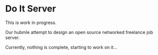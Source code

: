 # Do It Server

This is work in progress.

Our hubmle attempt to design an open source networked
freelance job server.

Currently, nothing is complete, starting to work on it...
